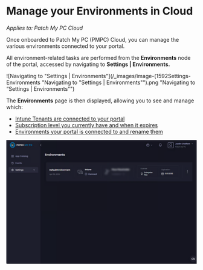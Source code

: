 # Manage your Environments in Cloud

_Applies to: Patch My PC Cloud_

Once onboarded to Patch My PC (PMPC) Cloud, you can manage the various environments  connected to your portal.

All environment-related tasks are performed from the **Environments** node of the portal, accessed by navigating to **Settings | Environments.**

![Navigating to "Settings | Environments"](/_images/image-(1592Settings-Environments "Navigating to \"Settings | Environments\"").png "Navigating to “Settings | Environments”")

The **Environments** page is then displayed, allowing you to see and manage which:

* [Intune Tenants are connected to your portal](manage-cloud-intune-tenants.md)
* [Subscription level you currently have and when it expires](manage-your-cloud-license.md)
* [Environments your portal is connected to and rename them](rename-your-cloud-environment.md)

![](/_images/image-(2567).png "")